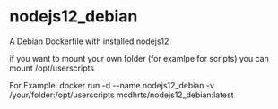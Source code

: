 # nodejs12_debian
A Debian Dockerfile with installed nodejs12

if you want to mount your own folder (for examlpe for scripts) you can mount /opt/userscripts

For Example:
docker run -d --name nodejs12_debian -v /your/folder:/opt/userscripts mcdhrts/nodejs12_debian:latest
